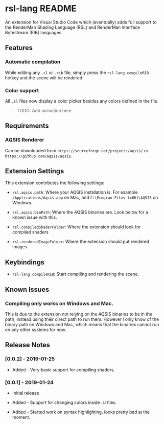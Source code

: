 # rsl-lang README

An extension for Visual Studio Code which (eventually) adds full support to the RenderMan Shading Language (RSL) and RenderMan Interface Bytestream (RIB) languages.

## Features

### Automatic compilation

While editing any `.sl` or `.rib` file, simply press the `rsl-lang.compileRIB` hotkey and the scene will be rendered.


### Color support

All `.sl` files now display a color picker besides any colors defined in the file.
> TODO: Add animation here.

## Requirements

### AQSIS Renderer
Can be downloaded from `https://sourceforge.net/projects/aqsis/` or `https://github.com/aqsis/aqsis`.

## Extension Settings

This extension contributes the following settings:

* `rsl.aqsis.path`: Where your AQSIS installation is. For example `/Applications/Aqsis.app` on Mac, and `C:\Program Files (x86)\AQSIS` on Windows.

* `rsl.aqsis.binPath`: Where the AQSIS binaries are. Look below for a known issue with this.

* `rsl.compiledShaderFolder`: Where the extension should look for compiled shaders

* `rsl.renderedImageFolder`: Where the extension should put rendered images

## Keybindings

* `rsl-lang.compileRIB`: Start compiling and rendering the scene.

## Known Issues

### Compiling only works on Windows and Mac.
This is due to the extension not relying on the AQSIS binaries to be in the path,
instead using their direct path to run them.
However I only know of the binary path on Windows and Mac,
which means that the binaries cannot run on any other systems for now.

## Release Notes

### [0.0.2] - 2019-01-25
- Added - Very basic support for compiling shaders.

### [0.0.1] - 2019-01-24
- Initial release

- Added - Support for changing colors inside .sl files.
- Added - Started work on syntax highlighting, looks pretty bad at the moment.
